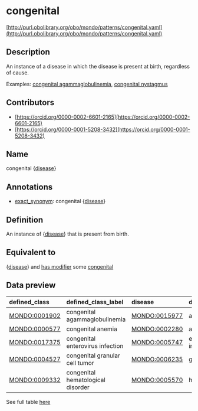 # congenital 

[http://purl.obolibrary.org/obo/mondo/patterns/congenital.yaml](http://purl.obolibrary.org/obo/mondo/patterns/congenital.yaml)
## Description 

An instance of a disease in which the disease is present at birth, regardless of cause.

Examples: [congenital agammaglobulinemia](http://purl.obolibrary.org/obo/MONDO_0001902), [congenital nystagmus](http://purl.obolibrary.org/obo/MONDO_0005712)
## Contributors 
* [https://orcid.org/0000-0002-6601-2165](https://orcid.org/0000-0002-6601-2165) 
* [https://orcid.org/0000-0001-5208-3432](https://orcid.org/0000-0001-5208-3432) 
## Name 

congenital {[disease](http://purl.obolibrary.org/obo/MONDO_0000001)}

## Annotations 

* [exact_synonym](http://www.geneontology.org/formats/oboInOwl#hasExactSynonym): congenital {[disease](http://purl.obolibrary.org/obo/MONDO_0000001)}

## Definition 

An instance of {[disease](http://purl.obolibrary.org/obo/MONDO_0000001)} that is present from birth.

## Equivalent to 

{[disease](http://purl.obolibrary.org/obo/MONDO_0000001)} and [has modifier](http://purl.obolibrary.org/obo/RO_0002573) some [congenital](http://purl.obolibrary.org/obo/MONDO_0021140)

## Data preview 
| defined_class                                | defined_class_label               | disease                                      | disease_label                  |
|:---------------------------------------------|:----------------------------------|:---------------------------------------------|:-------------------------------|
| [MONDO:0001902](http://purl.obolibrary.org/obo/MONDO_0001902) | congenital agammaglobulinemia     | [MONDO:0015977](http://purl.obolibrary.org/obo/MONDO_0015977) | agammaglobulinemia             |
| [MONDO:0000577](http://purl.obolibrary.org/obo/MONDO_0000577) | congenital anemia                 | [MONDO:0002280](http://purl.obolibrary.org/obo/MONDO_0002280) | anemia                         |
| [MONDO:0017375](http://purl.obolibrary.org/obo/MONDO_0017375) | congenital enterovirus infection  | [MONDO:0005747](http://purl.obolibrary.org/obo/MONDO_0005747) | enterovirus infectious disease |
| [MONDO:0004527](http://purl.obolibrary.org/obo/MONDO_0004527) | congenital granular cell tumor    | [MONDO:0006235](http://purl.obolibrary.org/obo/MONDO_0006235) | granular cell tumor            |
| [MONDO:0009332](http://purl.obolibrary.org/obo/MONDO_0009332) | congenital hematological disorder | [MONDO:0005570](http://purl.obolibrary.org/obo/MONDO_0005570) | hematologic disease            |

See full table [here](https://github.com/monarch-initiative/mondo/blob/master/src/patterns/data/matches/congenital.tsv) 
